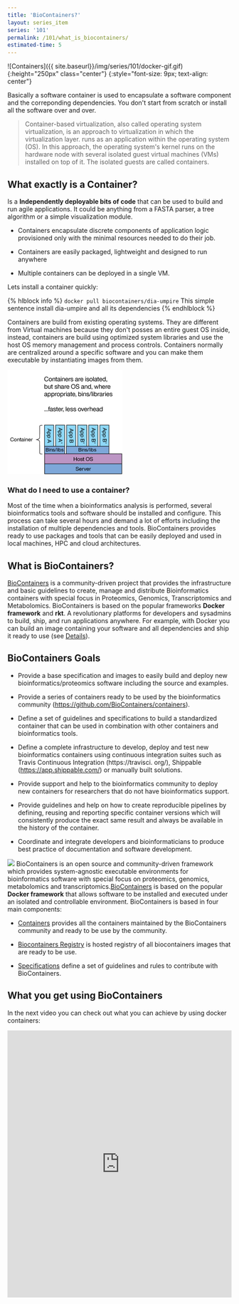 ```yaml
---
title: 'BioContainers?'
layout: series_item
series: '101'
permalink: /101/what_is_biocontainers/
estimated-time: 5
---
```


![Containers]({{ site.baseurl}}/img/series/101/docker-gif.gif){:height="250px" class="center"}
{:style="font-size: 9px; text-align: center"}


Basically a software container <i class="fa fa-archive" aria-hidden="true"></i> is used to encapsulate a software component and the correponding dependencies. You don't start from scratch or
install all the software over and over.

>Container-based virtualization, also called operating system virtualization, is an approach to virtualization in which the virtualization layer.
>runs as an application within the operating system (OS). In this approach, the operating system's kernel runs on the hardware node with several
>isolated guest virtual machines (VMs) installed on top of it. The isolated guests are called containers.

What exactly is a Container?
----------------------------

Is a __Independently deployable bits of code__ that can be used to build and run agile applications. It could be anything from a FASTA parser, a tree algorithm or a simple visualization module.

- Containers encapsulate discrete components of application logic provisioned only with the minimal resources needed to do their job.

- Containers are easily packaged, lightweight and designed to run anywhere

- Multiple containers can be deployed in a single VM.

Lets install a container quickly:

{% hlblock info %}
`docker pull biocontainers/dia-umpire` This simple sentence install dia-umpire and all its dependencies
{% endhlblock %}

Containers are build from existing operating systems. They are different from Virtual machines because they don't posses an entire guest OS inside, instead, containers are build using optimized system
libraries and use the host OS memory management and process controls. Containers normally are centralized around a specific
software and you can make them executable by instantiating images from them.

![What is Container](https://raw.githubusercontent.com/BioContainers/specs/master/imgs/container.png)

### What do I need to use a container?

Most of the time when a bioinformatics analysis is performed, several bioinformatics tools and software should be installed and
configure. This process can take several hours and demand a lot of efforts including the installation of multiple dependencies
and tools. BioContainers provides ready to use packages and tools that can be easily deployed and used in local machines, HPC and cloud architectures.

What is BioContainers?
----------------------

<a href="http://biocontainers.pro">BioContainers</a> is a community-driven project that provides the infrastructure and basic guidelines to create, manage and distribute Bioinformatics containers with special focus in Proteomics, Genomics, Transcriptomics and Metabolomics.
BioContainers is based on the popular frameworks **Docker framework** and **rkt**. A revolutionary platforms for developers and sysadmins to build, ship, and run applications
anywhere. For example, with Docker you can build an image containing your software and all dependencies and ship it ready to use (see <a href="#what-is-docker">Details</a>).

## BioContainers Goals

* Provide a base specification and images to easily build and deploy new bioinformatics/proteomics software
including the source and examples.

* Provide a series of containers ready to be used by the bioinformatics community (https://github.com/BioContainers/containers).

* Define a set of guidelines and specifications to build a standardized container that can be
used in combination with other containers and bioinformatics tools.

* Define a complete infrastructure to develop, deploy and test new bioinformatics containers
using continuous integration suites such as Travis Continuous Integration (https://travisci.
org/), Shippable (https://app.shippable.com/) or manually built solutions.

* Provide support and help to the bioinformatics community to deploy new containers for researchers that do not have bioinformatics support.

* Provide guidelines and help on how to create reproducible pipelines by defining, reusing
and reporting specific container versions which will consistently produce the exact same
result and always be available in the history of the container.

* Coordinate and integrate developers and bioinformaticians to produce best practice of
documentation and software development.

<img class="splashIcon" src="{{ site.baseurl}}/img/series/101/toolbox-color.png"> BioContainers is an open source and community-driven framework which provides system-agnostic executable environments for bioinformatics software with special focus on proteomics, genomics, metabolomics and transcriptomics.[BioContainers](http://biocontainers.pro) is based on
the popular **Docker framework** that allows software to be installed and executed under an isolated and controllable environment. BioContainers is based in four main components:

- [Containers](https://github.com/BioContainers/containers) provides all the containers maintained by the BioContainers community and ready to be use by the community.

- [Biocontainers Registry](https://biocontainers.pro/registry) is hosted registry of all biocontainers images that are ready to be use.

- [Specifications](https://github.com/BioContainers/specs) define a set of guidelines and rules to contribute with BioContainers.

<!--
* Easy to start:
* Easy to test
-->

What you get using BioContainers
--------------------------------

In the next video you can check out what you can achieve by using docker containers:

<iframe width="100%" height="600px" src="https://www.youtube.com/embed/aLipr7tTuA4" frameborder="0"></iframe>
